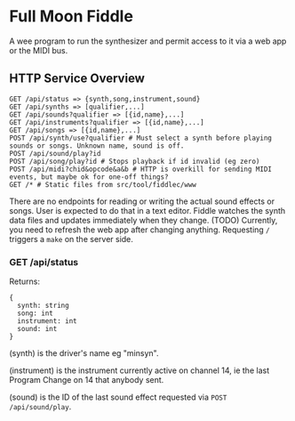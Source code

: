 # Full Moon Fiddle

A wee program to run the synthesizer and permit access to it via a web app or the MIDI bus.

## HTTP Service Overview

```
GET /api/status => {synth,song,instrument,sound}
GET /api/synths => [qualifier,...]
GET /api/sounds?qualifier => [{id,name},...]
GET /api/instruments?qualifier => [{id,name},...]
GET /api/songs => [{id,name},...]
POST /api/synth/use?qualifier # Must select a synth before playing sounds or songs. Unknown name, sound is off.
POST /api/sound/play?id
POST /api/song/play?id # Stops playback if id invalid (eg zero)
POST /api/midi?chid&opcode&a&b # HTTP is overkill for sending MIDI events, but maybe ok for one-off things?
GET /* # Static files from src/tool/fiddlec/www
```

There are no endpoints for reading or writing the actual sound effects or songs.
User is expected to do that in a text editor.
Fiddle watches the synth data files and updates immediately when they change. (TODO)
Currently, you need to refresh the web app after changing anything. Requesting `/` triggers a `make` on the server side.

### GET /api/status

Returns:
```
{
  synth: string
  song: int
  instrument: int
  sound: int
}
```

(synth) is the driver's name eg "minsyn".

(instrument) is the instrument currently active on channel 14, ie the last Program Change on 14 that anybody sent.

(sound) is the ID of the last sound effect requested via `POST /api/sound/play`.
